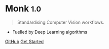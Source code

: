 <!-- _coverpage.md -->

# Monk <small>1.0</small>

> Standardising Computer Vision workflows.

- Fuelled by Deep Learning algorithms

[GitHub](https://github.com/Tessellate-Imaging/monk_v1)
[Get Started](introduction.md)